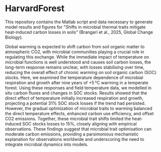 # HarvardForest
This repository contains the Matlab script and data necessary to generate model results and figures for "Shifts in microbial thermal traits mitigate heat-induced carbon losses in soils" (Brangarí et al., 2025, Global Change Biology).

Global warming is expected to shift carbon from soil organic matter to atmospheric CO2, with microbial communities playing a crucial role in regulating this exchange. While the immediate impact of temperature on microbial functions is well understood and causes soil carbon losses, the long-term response remains unclear, with losses stabilising over time, reducing the overall effect of chronic warming on soil organic carbon (SOC) stocks. Here, we examined the temperature dependence of microbial respiration and growth after nine years of +5 °C warming in a temperate forest. Using these responses and field temperature data, we modelled in situ carbon fluxes and changes in SOC stocks. Results showed that the direct effect of temperature initially increased respiration and growth, projecting a potential 31% SOC stock losses if the trend had persisted. However, the gradual optimization of microbial traits to warming balanced the direct temperature effects, enhanced carbon use efficiency, and offset CO2 emissions. Together, these microbial trait shifts limited the heat-induced SOC stocks losses to 15%, closely aligning with empirical observations. These findings suggest that microbial trait optimisation can moderate carbon emissions, providing a parsimonious mechanistic explanation for observations worldwide and underscoring the need to integrate microbial dynamics into models.
